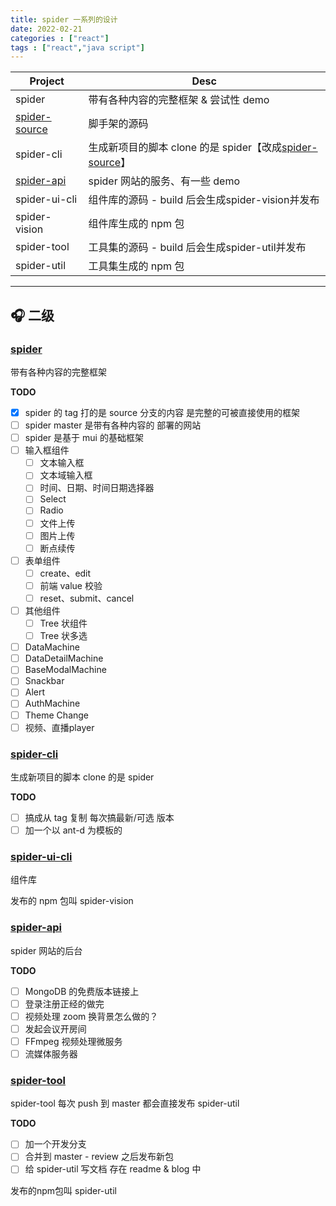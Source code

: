 ```yaml
---
title: spider 一系列的设计
date: 2022-02-21
categories : ["react"]
tags : ["react","java script"]
---
```

| Project                                                    | Desc                                                                                                |
| ---------------------------------------------------------- | --------------------------------------------------------------------------------------------------- |
| spider                                                     | 带有各种内容的完整框架 & 尝试性 demo                                                                |
| [spider-source ](https://github.com/viisionary/spider-source) | 脚手架的源码                                                                                        |
| spider-cli                                                 | 生成新项目的脚本 clone 的是 spider【改成[spider-source](https://github.com/viisionary/spider-source)】 |
| [spider-api](https://github.com/viisionary/spider-api)        | spider 网站的服务、有一些 demo                                                                      |
| spider-ui-cli                                              | 组件库的源码 - build 后会生成spider-vision并发布                                                    |
| spider-vision                                              | 组件库生成的 npm 包                                                                                 |
| spider-tool                                                | 工具集的源码 - build 后会生成spider-util并发布                                                      |
| spider-util                                                | 工具集生成的 npm 包                                                                                 |

<!--more-->

----
## 🎧 二级
### [spider](https://github.com/viisionary/spider)
带有各种内容的完整框架

**TODO**

- [X] spider 的 tag 打的是 source 分支的内容 是完整的可被直接使用的框架
- [ ] spider master 是带有各种内容的 部署的网站
- [ ] spider 是基于 mui 的基础框架
- [ ] 输入框组件
  - [ ] 文本输入框
  - [ ] 文本域输入框
  - [ ] 时间、日期、时间日期选择器
  - [ ] Select
  - [ ] Radio
  - [ ] 文件上传
  - [ ] 图片上传
  - [ ] 断点续传
- [ ] 表单组件
  - [ ] create、edit
  - [ ] 前端 value 校验
  - [ ] reset、submit、cancel
- [ ] 其他组件
  - [ ] Tree 状组件
  - [ ] Tree 状多选
- [ ] DataMachine
- [ ] DataDetailMachine
- [ ] BaseModalMachine
- [ ] Snackbar
- [ ] Alert
- [ ] AuthMachine
- [ ] Theme Change
- [ ] 视频、直播player

### [spider-cli](https://github.com/viisionary/spider-cli)

生成新项目的脚本 clone 的是 spider

**TODO**

- [ ] 搞成从 tag 复制 每次搞最新/可选 版本
- [ ] 加一个以 ant-d 为模板的

### [spider-ui-cli](https://github.com/viisionary/spider-ui-cli)

组件库

发布的 npm 包叫 spider-vision

### [spider-api](https://github.com/viisionary/spider-api)

spider 网站的后台

**TODO**

- [ ] MongoDB 的免费版本链接上
- [ ] 登录注册正经的做完
- [ ] 视频处理 zoom 换背景怎么做的？
- [ ] 发起会议开房间
- [ ] FFmpeg 视频处理微服务
- [ ] 流媒体服务器

### [spider-tool](https://github.com/viisionary/spider-tool)

spider-tool 每次 push 到 master 都会直接发布 spider-util

**TODO**

- [ ] 加一个开发分支
- [ ] 合并到 master - review 之后发布新包
- [ ] 给 spider-util 写文档 存在 readme & blog 中

发布的npm包叫 spider-util
